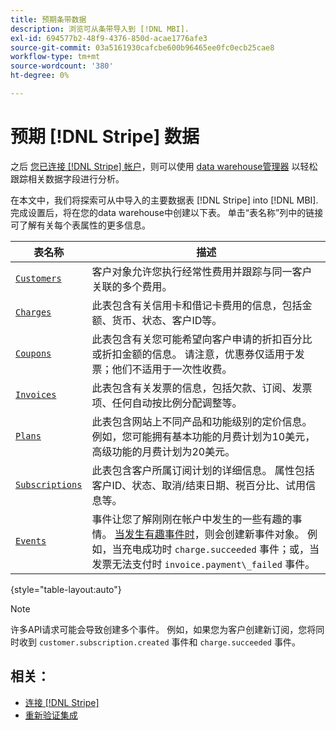 ```yaml
---
title: 预期条带数据
description: 浏览可从条带导入到 [!DNL MBI].
exl-id: 694577b2-48f9-4376-850d-acae1776afe3
source-git-commit: 03a5161930cafcbe600b96465ee0fc0ecb25cae8
workflow-type: tm+mt
source-wordcount: '380'
ht-degree: 0%

---
```


# 预期 [!DNL Stripe] 数据

之后 [您已连接 [!DNL Stripe] 帐户](../integrations/stripe.md)，则可以使用 [data warehouse管理器](../../../data-analyst/data-warehouse-mgr/tour-dwm.md) 以轻松跟踪相关数据字段进行分析。

在本文中，我们将探索可从中导入的主要数据表 [!DNL Stripe] into [!DNL MBI]. 完成设置后，将在您的data warehouse中创建以下表。 单击“表名称”列中的链接可了解有关每个表属性的更多信息。

| **表名称** | **描述** |
|-----|-----|
| [`Customers`](https://stripe.com/docs/api/curl#customer_object) | 客户对象允许您执行经常性费用并跟踪与同一客户关联的多个费用。 |
| [`Charges`](https://stripe.com/docs/api/curl#charge_object) | 此表包含有关信用卡和借记卡费用的信息，包括金额、货币、状态、客户ID等。 |
| [`Coupons`](https://stripe.com/docs/api/curl#coupon_object) | 此表包含有关您可能希望向客户申请的折扣百分比或折扣金额的信息。 请注意，优惠券仅适用于发票；他们不适用于一次性收费。 |
| [`Invoices`](https://stripe.com/docs/api/curl#invoice_object) | 此表包含有关发票的信息，包括欠款、订阅、发票项、任何自动按比例分配调整等。 |
| [`Plans`](https://stripe.com/docs/api/curl#plan_object) | 此表包含网站上不同产品和功能级别的定价信息。 例如，您可能拥有基本功能的月费计划为10美元，高级功能的月费计划为20美元。 |
| [`Subscriptions`](https://stripe.com/docs/api/curl#subscription_object) | 此表包含客户所属订阅计划的详细信息。 属性包括客户ID、状态、取消/结束日期、税百分比、试用信息等。 |
| [`Events`](https://stripe.com/docs/api/curl#event_object) | 事件让您了解刚刚在帐户中发生的一些有趣的事情。 [当发生有趣事件时](https://stripe.com/docs/api/curl#event_types)，则会创建新事件对象。 例如，当充电成功时 `charge.succeeded` 事件；或，当发票无法支付时 `invoice.payment\_failed` 事件。 |

{style=&quot;table-layout:auto&quot;}

>[!NOTE]
>
>许多API请求可能会导致创建多个事件。 例如，如果您为客户创建新订阅，您将同时收到 `customer.subscription.created` 事件和  `charge.succeeded` 事件。

## 相关：

* [连接 [!DNL Stripe]](../integrations/stripe.md)
* [重新验证集成](https://support.magento.com/hc/en-us/articles/360016733151)
